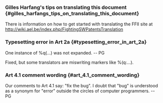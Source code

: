 ### Gilles Harfang\'s tips on translating this document {#gilles_harfangs_tips_on_translating_this_document}

There is information on how to get started with translating the FFII
site at <http://wiki.ael.be/index.php/FightingSWPatentsTranslation>

### Typesetting error in Art 2a {#typesetting_error_in_art_2a}

One instance of %q(\...) was not expanded. \-- PG

Fixed, but some translators are miswriting markers like %(q:\...).

### Art 4.1 comment wording {#art_4.1_comment_wording}

Our comments to Art 4.1 say: \"fix the bug\". I doubt that \"bug\" is
understood as a synonym for \"error\" outside the circles of computer
programmers. \-- PG

